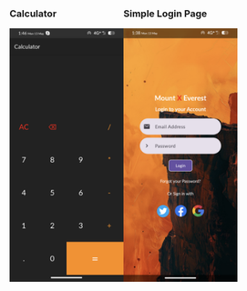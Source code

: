 <div style="display: flex; flex-direction: row;">
    <div>
        <h3>Calculator</h3>
        <img src="https://github.com/seetharaman52/android-projects/raw/main/calculator/Screenshot_Calci.png" alt="Calculator" width="200">
    </div>
    <div>
        <h3>Simple Login Page</h3>
        <img src="https://github.com/seetharaman52/android-projects/raw/main/simple_login_page/Screenshot_Login.png" alt="Login Page" width="200">
    </div>
</div>
